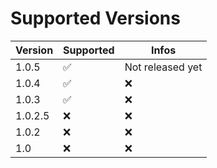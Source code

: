 # Supported Versions


| Version | Supported          | Infos
| ------- | ------------------ | ---------------
| 1.0.5   | :white_check_mark: | Not released yet |
| 1.0.4   | :white_check_mark: |    :x:           |
| 1.0.3   | :white_check_mark: |    :x:           |
| 1.0.2.5 | :x:                |    :x:           |
| 1.0.2   | :x:                |    :x:           |
| 1.0     | :x:                |    :x:           |
